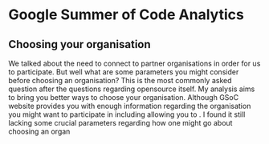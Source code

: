 # Google Summer of Code Analytics

## Choosing your organisation
We talked about the need to connect to partner organisations in order for us to participate. But well what are some parameters you might consider before choosing an organisation? This is the most commonly asked question after the questions regarding opensource itself.
My analysis aims to bring you better ways to choose your organisation. Although GSoC website provides you with enough information regarding the organisation you might want to participate in including allowing you to . I found it still lacking some crucial parameters regarding how one might go about choosing an organ
